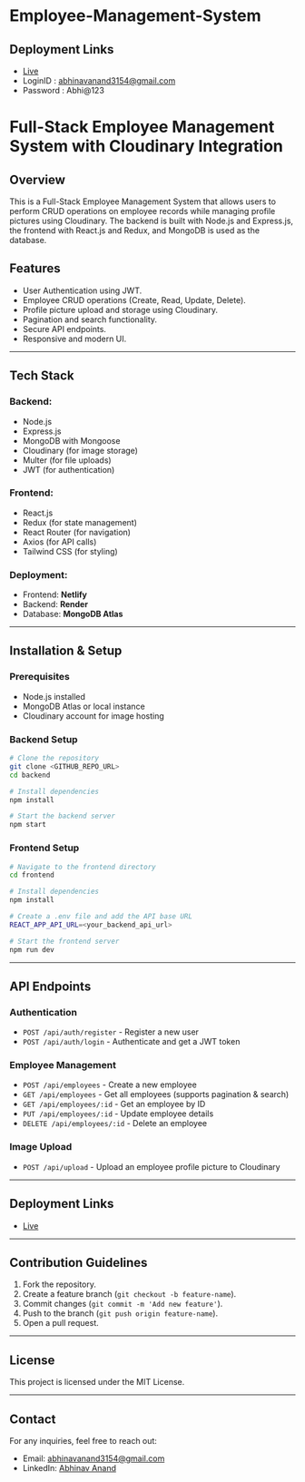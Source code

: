 # Employee-Management-System
## Deployment Links
-  [Live](<https://employee-mana-gement.netlify.app/>)
-  LoginID : abhinavanand3154@gmail.com
-  Password : Abhi@123
# Full-Stack Employee Management System with Cloudinary Integration

## Overview
This is a Full-Stack Employee Management System that allows users to perform CRUD operations on employee records while managing profile pictures using Cloudinary. The backend is built with Node.js and Express.js, the frontend with React.js and Redux, and MongoDB is used as the database.

## Features
- User Authentication using JWT.
- Employee CRUD operations (Create, Read, Update, Delete).
- Profile picture upload and storage using Cloudinary.
- Pagination and search functionality.
- Secure API endpoints.
- Responsive and modern UI.

---

## Tech Stack

### Backend:
- Node.js
- Express.js
- MongoDB with Mongoose
- Cloudinary (for image storage)
- Multer (for file uploads)
- JWT (for authentication)

### Frontend:
- React.js
- Redux (for state management)
- React Router (for navigation)
- Axios (for API calls)
- Tailwind CSS (for styling)

### Deployment:
- Frontend: **Netlify**
- Backend: **Render**
- Database: **MongoDB Atlas**

---

## Installation & Setup

### Prerequisites
- Node.js installed
- MongoDB Atlas or local instance
- Cloudinary account for image hosting

### Backend Setup
```bash
# Clone the repository
git clone <GITHUB_REPO_URL>
cd backend

# Install dependencies
npm install

# Start the backend server
npm start
```

### Frontend Setup
```bash
# Navigate to the frontend directory
cd frontend

# Install dependencies
npm install

# Create a .env file and add the API base URL
REACT_APP_API_URL=<your_backend_api_url>

# Start the frontend server
npm run dev
```

---

## API Endpoints

### Authentication
- `POST /api/auth/register` - Register a new user
- `POST /api/auth/login` - Authenticate and get a JWT token

### Employee Management
- `POST /api/employees` - Create a new employee
- `GET /api/employees` - Get all employees (supports pagination & search)
- `GET /api/employees/:id` - Get an employee by ID
- `PUT /api/employees/:id` - Update employee details
- `DELETE /api/employees/:id` - Delete an employee

### Image Upload
- `POST /api/upload` - Upload an employee profile picture to Cloudinary

---

## Deployment Links
-  [Live](<https://employee-mana-gement.netlify.app/>)

---

## Contribution Guidelines
1. Fork the repository.
2. Create a feature branch (`git checkout -b feature-name`).
3. Commit changes (`git commit -m 'Add new feature'`).
4. Push to the branch (`git push origin feature-name`).
5. Open a pull request.

---

## License
This project is licensed under the MIT License.

---

## Contact
For any inquiries, feel free to reach out:
- Email: [abhinavanand3154@gmail.com](mailto:abhinavanand3154@gmail.com)
- LinkedIn: [Abhinav Anand](https://www.linkedin.com/in/abhinavanand3154/)

